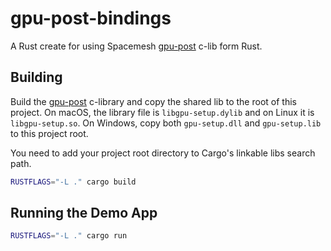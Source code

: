 # gpu-post-bindings

A Rust create for using Spacemesh [gpu-post](http://github.com/spacemeshos/gpu-post) c-lib form Rust.

## Building

Build the [gpu-post](http://github.com/spacemeshos/gpu-post) c-library and copy the shared lib to the root of this project. 
On macOS, the library file is `libgpu-setup.dylib` and on Linux it is `libgpu-setup.so`.
On Windows, copy both `gpu-setup.dll` and `gpu-setup.lib` to this project root.

You need to add your project root directory to Cargo's linkable libs search path.

```bash
RUSTFLAGS="-L ." cargo build
```

## Running the Demo App

```bash
RUSTFLAGS="-L ." cargo run
```
